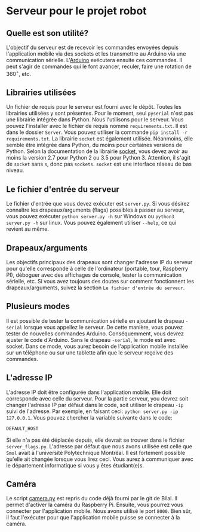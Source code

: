 # Serveur pour le projet robot

## Quelle est son utilité?
L'objectif du serveur est de recevoir les commandes envoyées depuis l'application mobile via des sockets et les transmettre au Arduino via une communication sérielle. L'[Arduino](../Arduino/) exécutera ensuite ces commandes. Il peut s'agir de commandes qui le font avancer, reculer, faire une rotation de $360^\circ$, etc.

## Librairies utilisées
Un fichier de requis pour le serveur est fourni avec le dépôt. Toutes les librairies utilisées y sont présentes. Pour le moment, seul `pyserial` n'est pas une librairie intégrée dans Python. Nous l'utilisons pour le serveur. Vous pouvez l'installer avec le fichier de requis nommé `requirements.txt`. Il est dans le dossier `Server`. Vous pouvez utiliser la commande `pip install -r requirements.txt`. La librairie `socket` est également utilisée. Néanmoins, elle semble être intégrée dans Python, du moins pour certaines versions de Python. Selon la documentation de la librairie [socket](https://docs.python.org/3/library/socket.html), vous devez avoir au moins la version 2.7 pour Python 2 ou 3.5 pour Python 3. Attention, il s'agit de `socket` sans `s`, donc pas `sockets`. `socket` est une interface réseau de bas niveau.

## Le fichier d'entrée du serveur 
Le fichier d'entrée que vous devez exécuter est `server.py`. Si vous désirez connaître les drapeaux/arguments (flags) possibles à passer au serveur, vous pouvez exécuter `python server.py -h` sur Windows ou `python3 server.py -h` sur linux. Vous pouvez également utiliser `--help`, ce qui revient au même.

## Drapeaux/arguments
Les objectifs principaux des drapeaux sont changer l'adresse IP du serveur pour qu'elle corresponde à celle de l'ordinateur (portable, tour, Raspberry PI), déboguer avec des affichages de console, tester la communication sérielle, etc. Si vous avez toujours des doutes sur comment fonctionnent les drapeaux/arguments, suivez la section `Le fichier d'entrée du serveur`.

## Plusieurs modes
Il est possible de tester la communication sérielle en ajoutant le drapeau `-serial` lorsque vous appellez le serveur. De cette manière, vous pouvez tester de nouvelles commandes Arduino. Conséquemment, vous devrez ajuster le code d'Arduino. Sans le drapeau `-serial`, le mode est avec socket. Dans ce mode, vous aurez besoin de l'application mobile installée sur un téléphone ou sur une tablette afin que le serveur reçoive des commandes.

## L'adresse IP
L'adresse IP doit être configurée dans l'application mobile. Elle doit corresponde avec celle du serveur. Pour la partie serveur, you devrez soit changer l'adresse IP par défaut dans le code, soit utiliser le drapeau `-ip` suivi de l'adresse. Par exemple, en faisant ceci: `python server.py -ip 127.0.0.1`. Vous pouvez chercher la variable suivante dans le code:
```python 
DEFAULT_HOST
```
Si elle n'a pas été déplacée depuis, elle devrait se trouver dans le fichier `server_flags.py`. L'adresse par défaut que nous avons utilisée est celle que `Smol` avait à l'université Polytechnique Montréal. Il est fortement possible qu'elle ait changée lorsque vous lirez ceci. Vous aurez à communiquer avec le département informatique si vous y êtes étudiant(e)s.

## Caméra
Le script [camera.py](camera.py) est repris du code déjà fourni par le git de Bilal. Il permet d'activer la caméra du Raspberry Pi. Ensuite, vous pourrez vous connecter par l'application mobile. Nous avons utilisé le port `8000`. Bien sûr, il faut l'exécuter pour que l'application mobile puisse se connecter à la caméra.

